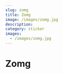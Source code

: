 ```yaml
---
slug: zomg
title: Zomg
image: /images/zomg.jpg
description:
category: sticker
images:
  - /images/zomg.jpg
---
```


# Zomg
